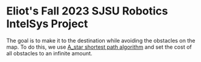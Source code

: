 # Eliot's Fall 2023 SJSU Robotics IntelSys Project
The goal is to make it to the destination while avoiding the obstacles on the map. To do this,
we use [A_star shortest path algorithm](https://en.wikipedia.org/wiki/A*_search_algorithm)
and set the cost of all obstacles to an infinite amount.